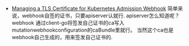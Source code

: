 - [Managing a TLS Certificate for Kubernetes Admission Webhook](https://www.velotio.com/engineering-blog/managing-tls-certificate-for-kubernetes-admission-webhook)
简单来说，webhook自签的证书，只要apiserver认就行. 
apiserver怎么知道呢？
webhook 通过client-go将签发自己证书的ca写入mutationwebhookconfiguration的caBundle里就行。
当然这个ca也是webhook自己生成的，用来签发自己证书的.
